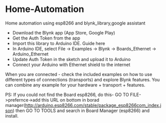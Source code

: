 # Home-Automation
Home automation using esp8266 and blynk_library,google assistant


- Download the Blynk app (App Store, Google Play)
- Get the Auth Token from the app
- Import this library to Arduino IDE. Guide here
- In Arduino IDE, select File -> Examples -> Blynk -> Boards_Ethernet -> Arduino_Ethernet
- Update Auth Token in the sketch and upload it to Arduino
- Connect your Arduino with Ethernet shield to the internet

When you are connected - check the included examples on how to use different types of connections (transports) and explore Blynk features. You can combine any example for your hardware + transport + features.

PS: If you could not find the Board esp8266, do this- GO TO FILE->prefernce->add this URL on bottom in borad manager(http://arduino.esp8266.com/stable/package_esp8266com_index.json) then GO TO TOOLS and search in Board Manager (esp8266) and install.
